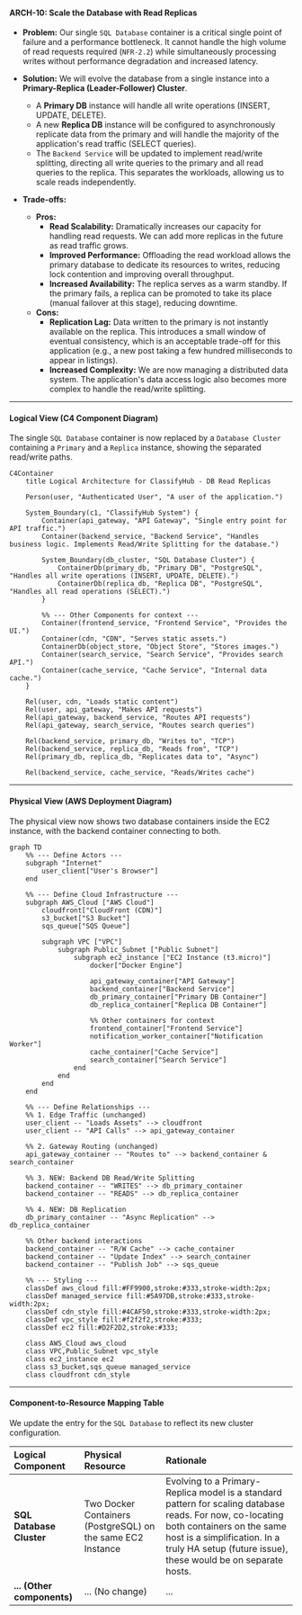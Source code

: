 #### **ARCH-10: Scale the Database with Read Replicas**

*   **Problem:** Our single `SQL Database` container is a critical single point of failure and a performance bottleneck. It cannot handle the high volume of read requests required (`NFR-2.2`) while simultaneously processing writes without performance degradation and increased latency.

*   **Solution:** We will evolve the database from a single instance into a **Primary-Replica (Leader-Follower) Cluster**.
    *   A **Primary DB** instance will handle all write operations (INSERT, UPDATE, DELETE).
    *   A new **Replica DB** instance will be configured to asynchronously replicate data from the primary and will handle the majority of the application's read traffic (SELECT queries).
    *   The `Backend Service` will be updated to implement read/write splitting, directing all write queries to the primary and all read queries to the replica. This separates the workloads, allowing us to scale reads independently.

*   **Trade-offs:**
    *   **Pros:**
        *   **Read Scalability:** Dramatically increases our capacity for handling read requests. We can add more replicas in the future as read traffic grows.
        *   **Improved Performance:** Offloading the read workload allows the primary database to dedicate its resources to writes, reducing lock contention and improving overall throughput.
        *   **Increased Availability:** The replica serves as a warm standby. If the primary fails, a replica can be promoted to take its place (manual failover at this stage), reducing downtime.
    *   **Cons:**
        *   **Replication Lag:** Data written to the primary is not instantly available on the replica. This introduces a small window of eventual consistency, which is an acceptable trade-off for this application (e.g., a new post taking a few hundred milliseconds to appear in listings).
        *   **Increased Complexity:** We are now managing a distributed data system. The application's data access logic also becomes more complex to handle the read/write splitting.

---

#### **Logical View (C4 Component Diagram)**

The single `SQL Database` container is now replaced by a `Database Cluster` containing a `Primary` and a `Replica` instance, showing the separated read/write paths.

```mermaid
C4Container
    title Logical Architecture for ClassifyHub - DB Read Replicas

    Person(user, "Authenticated User", "A user of the application.")

    System_Boundary(c1, "ClassifyHub System") {
        Container(api_gateway, "API Gateway", "Single entry point for API traffic.")
        Container(backend_service, "Backend Service", "Handles business logic. Implements Read/Write Splitting for the database.")

        System_Boundary(db_cluster, "SQL Database Cluster") {
            ContainerDb(primary_db, "Primary DB", "PostgreSQL", "Handles all write operations (INSERT, UPDATE, DELETE).")
            ContainerDb(replica_db, "Replica DB", "PostgreSQL", "Handles all read operations (SELECT).")
        }
        
        %% --- Other Components for context ---
        Container(frontend_service, "Frontend Service", "Provides the UI.")
        Container(cdn, "CDN", "Serves static assets.")
        ContainerDb(object_store, "Object Store", "Stores images.")
        Container(search_service, "Search Service", "Provides search API.")
        Container(cache_service, "Cache Service", "Internal data cache.")
    }

    Rel(user, cdn, "Loads static content")
    Rel(user, api_gateway, "Makes API requests")
    Rel(api_gateway, backend_service, "Routes API requests")
    Rel(api_gateway, search_service, "Routes search queries")

    Rel(backend_service, primary_db, "Writes to", "TCP")
    Rel(backend_service, replica_db, "Reads from", "TCP")
    Rel(primary_db, replica_db, "Replicates data to", "Async")
    
    Rel(backend_service, cache_service, "Reads/Writes cache")
```

---

#### **Physical View (AWS Deployment Diagram)**

The physical view now shows two database containers inside the EC2 instance, with the backend container connecting to both.

```mermaid
graph TD
    %% --- Define Actors ---
    subgraph "Internet"
        user_client["User's Browser"]
    end

    %% --- Define Cloud Infrastructure ---
    subgraph AWS_Cloud ["AWS Cloud"]
        cloudfront["CloudFront (CDN)"]
        s3_bucket["S3 Bucket"]
        sqs_queue["SQS Queue"]

        subgraph VPC ["VPC"]
            subgraph Public_Subnet ["Public Subnet"]
                subgraph ec2_instance ["EC2 Instance (t3.micro)"]
                    docker["Docker Engine"]
                    
                    api_gateway_container["API Gateway"]
                    backend_container["Backend Service"]
                    db_primary_container["Primary DB Container"]
                    db_replica_container["Replica DB Container"]
                    
                    %% Other containers for context
                    frontend_container["Frontend Service"]
                    notification_worker_container["Notification Worker"]
                    cache_container["Cache Service"]
                    search_container["Search Service"]
                end
            end
        end
    end

    %% --- Define Relationships ---
    %% 1. Edge Traffic (unchanged)
    user_client -- "Loads Assets" --> cloudfront
    user_client -- "API Calls" --> api_gateway_container

    %% 2. Gateway Routing (unchanged)
    api_gateway_container -- "Routes to" --> backend_container & search_container

    %% 3. NEW: Backend DB Read/Write Splitting
    backend_container -- "WRITES" --> db_primary_container
    backend_container -- "READS" --> db_replica_container
    
    %% 4. NEW: DB Replication
    db_primary_container -- "Async Replication" --> db_replica_container
    
    %% Other backend interactions
    backend_container -- "R/W Cache" --> cache_container
    backend_container -- "Update Index" --> search_container
    backend_container -- "Publish Job" --> sqs_queue

    %% --- Styling ---
    classDef aws_cloud fill:#FF9900,stroke:#333,stroke-width:2px;
    classDef managed_service fill:#5A97DB,stroke:#333,stroke-width:2px;
    classDef cdn_style fill:#4CAF50,stroke:#333,stroke-width:2px;
    classDef vpc_style fill:#f2f2f2,stroke:#333;
    classDef ec2 fill:#D2F2D2,stroke:#333;
    
    class AWS_Cloud aws_cloud
    class VPC,Public_Subnet vpc_style
    class ec2_instance ec2
    class s3_bucket,sqs_queue managed_service
    class cloudfront cdn_style
```

---

#### **Component-to-Resource Mapping Table**

We update the entry for the `SQL Database` to reflect its new cluster configuration.

| Logical Component | Physical Resource | Rationale |
| :--- | :--- | :--- |
| **SQL Database Cluster** | Two Docker Containers (PostgreSQL) on the same EC2 Instance | Evolving to a Primary-Replica model is a standard pattern for scaling database reads. For now, co-locating both containers on the same host is a simplification. In a truly HA setup (future issue), these would be on separate hosts. |
| **... (Other components)** | ... (No change) | ... |

